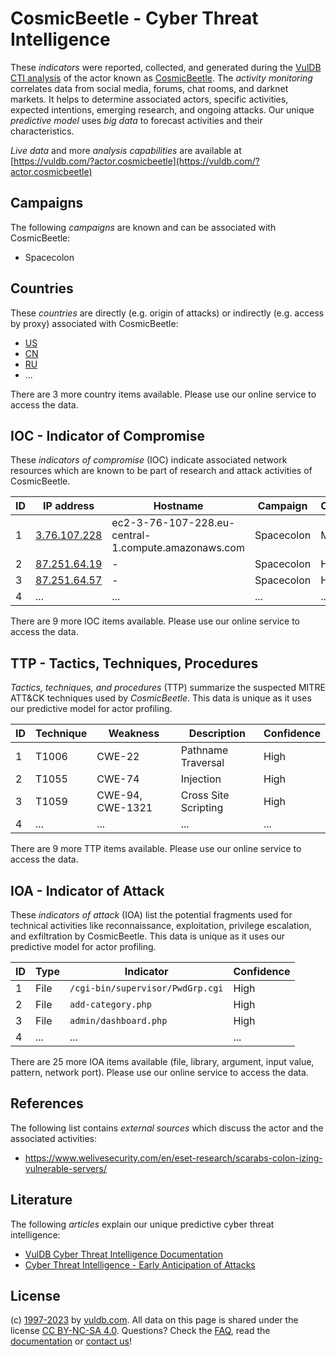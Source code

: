 # CosmicBeetle - Cyber Threat Intelligence

These _indicators_ were reported, collected, and generated during the [VulDB CTI analysis](https://vuldb.com/?kb.cti) of the actor known as [CosmicBeetle](https://vuldb.com/?actor.cosmicbeetle). The _activity monitoring_ correlates data from social media, forums, chat rooms, and darknet markets. It helps to determine associated actors, specific activities, expected intentions, emerging research, and ongoing attacks. Our unique _predictive model_ uses _big data_ to forecast activities and their characteristics.

_Live data_ and more _analysis capabilities_ are available at [https://vuldb.com/?actor.cosmicbeetle](https://vuldb.com/?actor.cosmicbeetle)

## Campaigns

The following _campaigns_ are known and can be associated with CosmicBeetle:

* Spacecolon

## Countries

These _countries_ are directly (e.g. origin of attacks) or indirectly (e.g. access by proxy) associated with CosmicBeetle:

* [US](https://vuldb.com/?country.us)
* [CN](https://vuldb.com/?country.cn)
* [RU](https://vuldb.com/?country.ru)
* ...

There are 3 more country items available. Please use our online service to access the data.

## IOC - Indicator of Compromise

These _indicators of compromise_ (IOC) indicate associated network resources which are known to be part of research and attack activities of CosmicBeetle.

ID | IP address | Hostname | Campaign | Confidence
-- | ---------- | -------- | -------- | ----------
1 | [3.76.107.228](https://vuldb.com/?ip.3.76.107.228) | ec2-3-76-107-228.eu-central-1.compute.amazonaws.com | Spacecolon | Medium
2 | [87.251.64.19](https://vuldb.com/?ip.87.251.64.19) | - | Spacecolon | High
3 | [87.251.64.57](https://vuldb.com/?ip.87.251.64.57) | - | Spacecolon | High
4 | ... | ... | ... | ...

There are 9 more IOC items available. Please use our online service to access the data.

## TTP - Tactics, Techniques, Procedures

_Tactics, techniques, and procedures_ (TTP) summarize the suspected MITRE ATT&CK techniques used by _CosmicBeetle_. This data is unique as it uses our predictive model for actor profiling.

ID | Technique | Weakness | Description | Confidence
-- | --------- | -------- | ----------- | ----------
1 | T1006 | CWE-22 | Pathname Traversal | High
2 | T1055 | CWE-74 | Injection | High
3 | T1059 | CWE-94, CWE-1321 | Cross Site Scripting | High
4 | ... | ... | ... | ...

There are 9 more TTP items available. Please use our online service to access the data.

## IOA - Indicator of Attack

These _indicators of attack_ (IOA) list the potential fragments used for technical activities like reconnaissance, exploitation, privilege escalation, and exfiltration by CosmicBeetle. This data is unique as it uses our predictive model for actor profiling.

ID | Type | Indicator | Confidence
-- | ---- | --------- | ----------
1 | File | `/cgi-bin/supervisor/PwdGrp.cgi` | High
2 | File | `add-category.php` | High
3 | File | `admin/dashboard.php` | High
4 | ... | ... | ...

There are 25 more IOA items available (file, library, argument, input value, pattern, network port). Please use our online service to access the data.

## References

The following list contains _external sources_ which discuss the actor and the associated activities:

* https://www.welivesecurity.com/en/eset-research/scarabs-colon-izing-vulnerable-servers/

## Literature

The following _articles_ explain our unique predictive cyber threat intelligence:

* [VulDB Cyber Threat Intelligence Documentation](https://vuldb.com/?kb.cti)
* [Cyber Threat Intelligence - Early Anticipation of Attacks](https://www.scip.ch/en/?labs.20201022)

## License

(c) [1997-2023](https://vuldb.com/?kb.changelog) by [vuldb.com](https://vuldb.com/?kb.about). All data on this page is shared under the license [CC BY-NC-SA 4.0](https://creativecommons.org/licenses/by-nc-sa/4.0/). Questions? Check the [FAQ](https://vuldb.com/?kb.faq), read the [documentation](https://vuldb.com/?kb) or [contact us](https://vuldb.com/?contact)!

